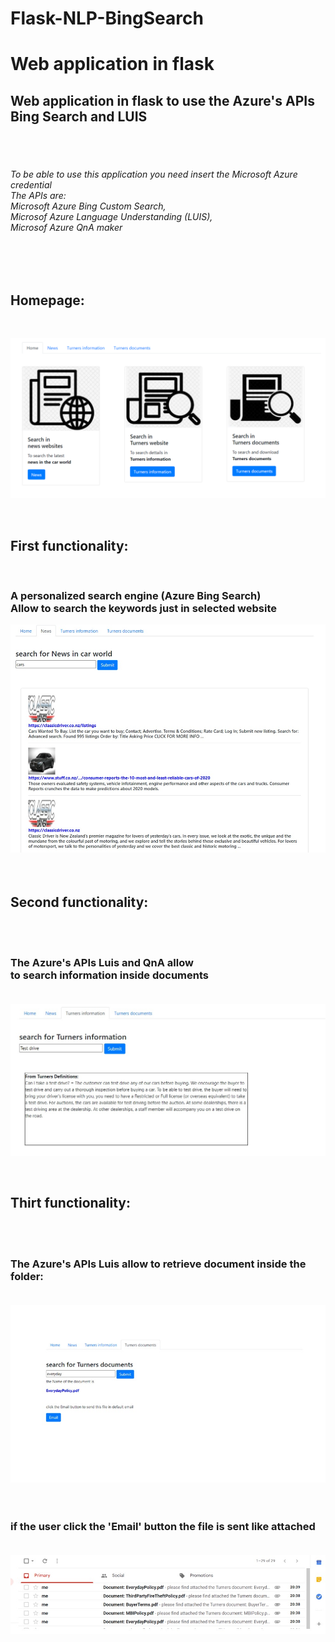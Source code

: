 # Flask-NLP-BingSearch
<h1>Web application in flask</h1>
<h2>Web application in flask to use the Azure's APIs Bing Search and LUIS</h2>
<br><br>
<h6>To be able to use this application you need insert the Microsoft Azure credential<br>
The APIs are: <br>Microsoft Azure Bing Custom Search, <br>Microsof Azure Language Understanding (LUIS),
<br>Microsof Azure QnA maker</h6><br><br>
<h2>Homepage:</h2><br>

![Homepage1](ReadmeImages/Homepage.png)

<br>
<h2>First functionality:</h2><br>
<h3>A personalized search engine (Azure Bing Search)<br>
Allow to search the keywords just in selected website<br></h3>

![Search2](ReadmeImages/Search1.jpg)<br>
<br><br>

<h2>Second functionality:</h2><br><br>
<h3>The Azure's APIs Luis and QnA allow <br>
to search information inside documents<br><br></h3>

![Search5](ReadmeImages/Luis2.jpg)

<br>
<h2>Thirt functionality:</h2><br><br>
<h3>The Azure's APIs Luis allow to retrieve document inside the folder:<br><br></h3>

![Search4](ReadmeImages/Luis3.jpg)<br><br>
<br>

<h3>if the user click the 'Email' button the file is sent like attached<br><br></h3>

![Search5](ReadmeImages/mail.jpg)
